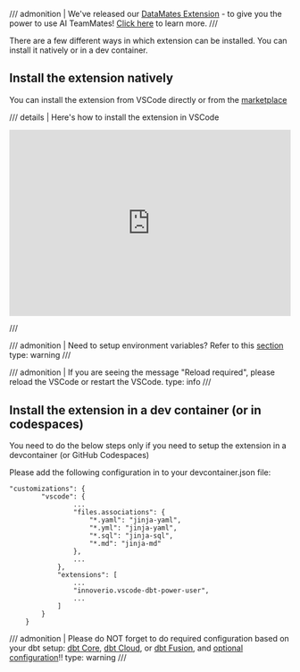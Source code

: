 /// admonition | We've released our [DataMates Extension](https://marketplace.visualstudio.com/items?itemName=altimateai.vscode-altimate-mcp-server) - to give you the power to use AI TeamMates! [Click here](https://datamates-docs.myaltimate.com/) to learn more.
///

There are a few different ways in which extension can be installed.
You can install it natively or in a dev container.

## Install the extension natively

You can install the extension from VSCode directly or from the [marketplace](https://marketplace.visualstudio.com/items?itemName=innoverio.vscode-dbt-power-user)

/// details | Here's how to install the extension in VSCode

<interactive demo for installing the extension>

<div style="position: relative; padding-bottom: calc(57.25% + 44px); height: 0;"><iframe src=https://app.supademo.com/embed/clpbwiqry0jb7penezw0wwz31 frameborder="0" webkitallowfullscreen="true" mozallowfullscreen="true" allowfullscreen style="position: absolute; top: 0; left: 0; width: 100%; height: 100%;"></iframe></div>

///

/// admonition | Need to setup environment variables? Refer to this [section](https://docs.myaltimate.com/setup/optConfig/#environment-variables-setup)
type: warning
///

/// admonition | If you are seeing the message "Reload required", please reload the VSCode or restart the VSCode.
type: info
///

## Install the extension in a dev container (or in codespaces)

You need to do the below steps only if you need to setup the extension in a devcontainer (or GitHub Codespaces)

Please add the following configuration in to your devcontainer.json file:

```
"customizations": {
        "vscode": {
                ...
                "files.associations": {
                    "*.yaml": "jinja-yaml",
                    "*.yml": "jinja-yaml",
                    "*.sql": "jinja-sql",
                    "*.md": "jinja-md"
                },
                ...
            },
            "extensions": [
                ...
                "innoverio.vscode-dbt-power-user",
                ...
            ]
        }
    }
```

/// admonition | Please do NOT forget to do required configuration based on your dbt setup: [dbt Core](reqdConfig.md), [dbt Cloud](reqdConfigCloud.md), or [dbt Fusion](reqdConfigFusion.md), and [optional configuration](optConfig.md)!!
type: warning
///

